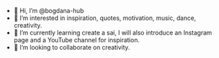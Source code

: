 - 👋 Hi, I’m @bogdana-hub
- 👀 I’m interested in inspiration, quotes, motivation, music, dance, creativity.
- 🌱 I’m currently learning create a sai, I will also introduce an Instagram page and a YouTube channel for inspiration.
- 💞️ I’m looking to collaborate on creativity.




<!---
bogdana-hub/bogdana-hub is a ✨ special ✨ repository because its `README.md` (this file) appears on your GitHub profile.
You can click the Preview link to take a look at your changes.
--->
